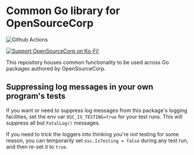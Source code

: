 Common Go library for OpenSourceCorp
====================================

<!-- badges: start -->
![Github Actions](https://github.com/opensourcecorp/go-common/actions/workflows/main.yaml/badge.svg)

[![Support OpenSourceCorp on Ko-Fi!](https://img.shields.io/badge/Ko--fi-F16061?style=for-the-badge&logo=ko-fi&logoColor=white)](https://ko-fi.com/ryapric)
<!-- badges: end -->

This repository houses common functionality to be used across Go packages
authored by OpenSourceCorp.

Suppressing log messages in your own program's tests
----------------------------------------------------

If you want or need to suppress log messages from this package's logging
facilities, set the env var `OSC_IS_TESTING=true` for your test runs. This will
suppress all but `FatalLog()` messages.

If you need to trick the loggers into thinking you're *not* testing for some
reason, you can temporarily set `osc.IsTesting = false` during any test run, and
then re-set it to `true`.
